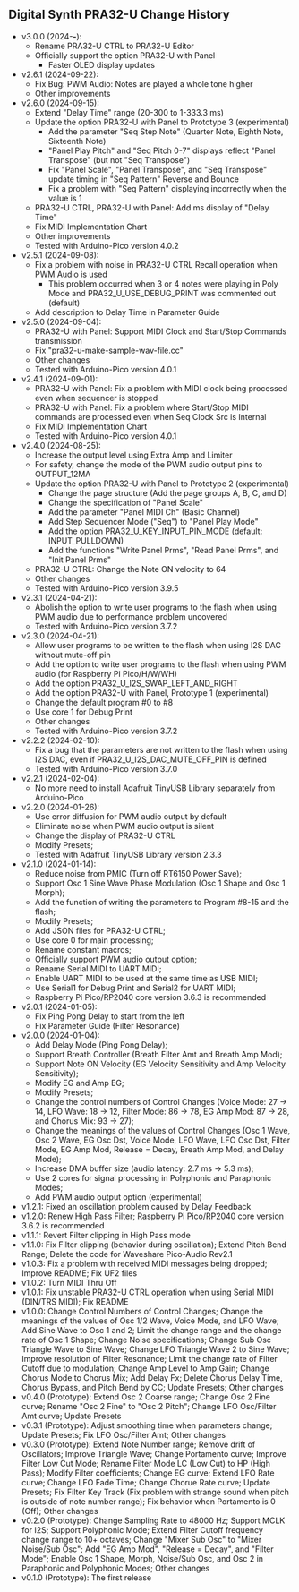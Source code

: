 ## Digital Synth PRA32-U Change History

- v3.0.0 (2024-**-**):
    - Rename PRA32-U CTRL to PRA32-U Editor
    - Officially support the option PRA32-U with Panel
        - Faster OLED display updates
- v2.6.1 (2024-09-22):
    - Fix Bug: PWM Audio: Notes are played a whole tone higher
    - Other improvements
- v2.6.0 (2024-09-15):
    - Extend "Delay Time" range (20-300 to 1-333.3 ms)
    - Update the option PRA32-U with Panel to Prototype 3 (experimental)
        - Add the parameter "Seq Step Note" (Quarter Note, Eighth Note, Sixteenth Note)
        - "Panel Play Pitch" and "Seq Pitch 0-7" displays reflect "Panel Transpose" (but not "Seq Transpose")
        - Fix "Panel Scale", "Panel Transpose", and "Seq Transpose" update timing in "Seq Pattern" Reverse and Bounce
        - Fix a problem with "Seq Pattern" displaying incorrectly when the value is 1
    - PRA32-U CTRL, PRA32-U with Panel: Add ms display of "Delay Time"
    - Fix MIDI Implementation Chart
    - Other improvements
    - Tested with Arduino-Pico version 4.0.2
- v2.5.1 (2024-09-08):
    - Fix a problem with noise in PRA32-U CTRL Recall operation when PWM Audio is used
        - This problem occurred when 3 or 4 notes were playing in Poly Mode and PRA32_U_USE_DEBUG_PRINT was commented out (default)
    - Add description to Delay Time in Parameter Guide
- v2.5.0 (2024-09-04):
    - PRA32-U with Panel: Support MIDI Clock and Start/Stop Commands transmission
    - Fix "pra32-u-make-sample-wav-file.cc"
    - Other changes
    - Tested with Arduino-Pico version 4.0.1
- v2.4.1 (2024-09-01):
    - PRA32-U with Panel: Fix a problem with MIDI clock being processed even when sequencer is stopped
    - PRA32-U with Panel: Fix a problem where Start/Stop MIDI commands are processed even when Seq Clock Src is Internal
    - Fix MIDI Implementation Chart
    - Tested with Arduino-Pico version 4.0.1
- v2.4.0 (2024-08-25):
    - Increase the output level using Extra Amp and Limiter
    - For safety, change the mode of the PWM audio output pins to OUTPUT_12MA
    - Update the option PRA32-U with Panel to Prototype 2 (experimental)
        - Change the page structure (Add the page groups A, B, C, and D)
        - Change the specification of "Panel Scale"
        - Add the parameter "Panel MIDI Ch" (Basic Channel)
        - Add Step Sequencer Mode ("Seq") to "Panel Play Mode"
        - Add the option PRA32_U_KEY_INPUT_PIN_MODE (default: INPUT_PULLDOWN)
        - Add the functions "Write Panel Prms", "Read Panel Prms", and "Init Panel Prms"
    - PRA32-U CTRL: Change the Note ON velocity to 64
    - Other changes
    - Tested with Arduino-Pico version 3.9.5
- v2.3.1 (2024-04-21):
    - Abolish the option to write user programs to the flash when using PWM audio due to performance problem uncovered
    - Tested with Arduino-Pico version 3.7.2
- v2.3.0 (2024-04-21):
    - Allow user programs to be written to the flash when using I2S DAC without mute-off pin
    - Add the option to write user programs to the flash when using PWM audio (for Raspberry Pi Pico/H/W/WH)
    - Add the option PRA32_U_I2S_SWAP_LEFT_AND_RIGHT
    - Add the option PRA32-U with Panel, Prototype 1 (experimental)
    - Change the default program #0 to #8
    - Use core 1 for Debug Print
    - Other changes
    - Tested with Arduino-Pico version 3.7.2
- v2.2.2 (2024-02-10):
    - Fix a bug that the parameters are not written to the flash when using I2S DAC, even if PRA32_U_I2S_DAC_MUTE_OFF_PIN is defined
    - Tested with Arduino-Pico version 3.7.0
- v2.2.1 (2024-02-04):
    - No more need to install Adafruit TinyUSB Library separately from Arduino-Pico
- v2.2.0 (2024-01-26):
    - Use error diffusion for PWM audio output by default
    - Eliminate noise when PWM audio output is silent
    - Change the display of PRA32-U CTRL
    - Modify Presets;
    - Tested with Adafruit TinyUSB Library version 2.3.3
- v2.1.0 (2024-01-14):
    - Reduce noise from PMIC (Turn off RT6150 Power Save);
    - Support Osc 1 Sine Wave Phase Modulation (Osc 1 Shape and Osc 1 Morph);
    - Add the function of writing the parameters to Program #8-15 and the flash;
    - Modify Presets;
    - Add JSON files for PRA32-U CTRL;
    - Use core 0 for main processing;
    - Rename constant macros;
    - Officially support PWM audio output option;
    - Rename Serial MIDI to UART MIDI;
    - Enable UART MIDI to be used at the same time as USB MIDI;
    - Use Serial1 for Debug Print and Serial2 for UART MIDI;
    - Raspberry Pi Pico/RP2040 core version 3.6.3 is recommended
- v2.0.1 (2024-01-05):
    - Fix Ping Pong Delay to start from the left
    - Fix Parameter Guide (Filter Resonance)
- v2.0.0 (2024-01-04):
    - Add Delay Mode (Ping Pong Delay);
    - Support Breath Controller (Breath Filter Amt and Breath Amp Mod);
    - Support Note ON Velocity (EG Velocity Sensitivity and Amp Velocity Sensitivity);
    - Modify EG and Amp EG;
    - Modify Presets;
    - Change the control numbers of Control Changes
      (Voice Mode: 27 -> 14, LFO Wave: 18 -> 12, Filter Mode: 86 -> 78, EG Amp Mod: 87 -> 28, and Chorus Mix: 93 -> 27);
    - Change the meanings of the values of Control Changes
      (Osc 1 Wave, Osc 2 Wave, EG Osc Dst, Voice Mode, LFO Wave, LFO Osc Dst, Filter Mode, EG Amp Mod, Release = Decay, Breath Amp Mod, and Delay Mode);
    - Increase DMA buffer size (audio latency: 2.7 ms -> 5.3 ms);
    - Use 2 cores for signal processing in Polyphonic and Paraphonic Modes;
    - Add PWM audio output option (experimental)
- v1.2.1: Fixed an oscillation problem caused by Delay Feedback
- v1.2.0: Renew High Pass Filter; Raspberry Pi Pico/RP2040 core version 3.6.2 is recommended
- v1.1.1: Revert Filter clipping in High Pass mode
- v1.1.0: Fix Filter clipping (behavior during oscillation); Extend Pitch Bend Range;
  Delete the code for Waveshare Pico-Audio Rev2.1
- v1.0.3: Fix a problem with received MIDI messages being dropped; Improve README; Fix UF2 files
- v1.0.2: Turn MIDI Thru Off
- v1.0.1: Fix unstable PRA32-U CTRL operation when using Serial MIDI (DIN/TRS MIDI); Fix README
- v1.0.0: Change Control Numbers of Control Changes;
  Change the meanings of the values of Osc 1/2 Wave, Voice Mode, and LFO Wave; Add Sine Wave to Osc 1 and 2;
  Limit the change range and the change rate of Osc 1 Shape; Change Noise specifications;
  Change Sub Osc Triangle Wave to Sine Wave; Change LFO Triangle Wave 2 to Sine Wave;
  Improve resolution of Filter Resonance; Limit the change rate of Filter Cutoff due to modulation;
  Change Amp Level to Amp Gain; Change Chorus Mode to Chorus Mix; Add Delay Fx;
  Delete Chorus Delay Time, Chorus Bypass, and Pitch Bend by CC; Update Presets; Other changes
- v0.4.0 (Prototype): Extend Osc 2 Coarse range; Change Osc 2 Fine curve; Rename "Osc 2 Fine" to "Osc 2 Pitch";
  Change LFO Osc/Filter Amt curve; Update Presets
- v0.3.1 (Prototype): Adjust smoothing time when parameters change; Update Presets; Fix LFO Osc/Filter Amt; Other changes
- v0.3.0 (Prototype): Extend Note Number range; Remove drift of Oscillators; Improve Triangle Wave; Change Portamento curve;
  Improve Filter Low Cut Mode; Rename Filter Mode LC (Low Cut) to HP (High Pass); Modify Filter coefficients;
  Change EG curve; Extend LFO Rate curve; Change LFO Fade Time; Change Chorue Rate curve; Update Presets;
  Fix Filter Key Track (Fix problem with strange sound when pitch is outside of note number range);
  Fix behavior when Portamento is 0 (Off); Other changes
- v0.2.0 (Prototype): Change Sampling Rate to 48000 Hz; Support MCLK for I2S; Support Polyphonic Mode;
  Extend Filter Cutoff frequency change range to 10+ octaves;
  Change "Mixer Sub Osc" to "Mixer Noise/Sub Osc"; Add "EG Amp Mod", "Release = Decay", and "Filter Mode";
  Enable Osc 1 Shape, Morph, Noise/Sub Osc, and Osc 2 in Paraphonic and Polyphonic Modes; Other changes
- v0.1.0 (Prototype): The first release
